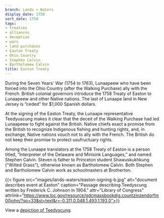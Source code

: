 ```yaml
---
branch: Lands + Waters
display_date: 1758
sort_date: 1758
tags:
- treaties
- alliances
- deception
- wars
- land purchases
- Easton Treaty
- Ohio Country
- Stephen Calvin
- Bartholemew Calvin
title: Easton Treaty
---
```



During the Seven Years' War (1754 to 1763), Lunaapeew who have been forced into the Ohio Country (after the Walking Purchase) ally with the French. British colonial governors introduce the 1758 Treaty of Easton to Lunaapeew and other Native nations. The last of Lunaape land in New Jersey is “ceded” for $1,000 Spanish dollars.

At the signing of the Easton Treaty, the Lunaape representative Teedyuscung makes it clear that the deceit of the Walking Purchase had led Lunaapeew to fight against the British. Native chiefs exact a promise from the British to recognize Indigenous fishing and hunting rights, and, in exchange, Native nations vouch not to ally with the French. The British do not keep their promise to protect usufructuary rights. 

Among the Lunaape translators at the 1758 Treaty of Easton is a person titled, “Interpreter of the Delaware and Minisink Languages,” and named Stephen Calvin. Steven is father to Princeton student Shawuskukhkung ("Wilted Grass"), otherwise known as Bartholomew Calvin. Both Stephen and Bartholomew Calvin work as schoolmasters at Brotherton.

{{< figure src="images/lands-waters/easton-signing-b.jpg" alt="document describes event at Easton" caption="Passage describing Teedyscung written by Frederick C. Johnson in 1904." attr="Library of Congress" attrlink="https://www.loc.gov/resource/gdcmassbookdig.countzinzendorfm00john/?sp=33&st=text&r=-0.311,0.048,1.493,1.193,0">}}

View a [depiction of Teedyscung](https://en.wikipedia.org/wiki/File:Teedyuscung.jpg#/media/File:Teedyuscung.jpg).
